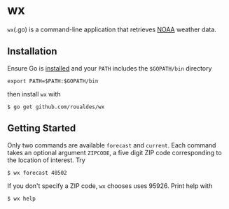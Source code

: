 # wx
`wx`(.go) is a command-line application that retrieves [NOAA](http://www.weather.gov) weather data.

## Installation
Ensure Go is [installed](http://golang.org/doc/install.html) and your `PATH` includes the `$GOPATH/bin` directory

```
export PATH=$PATH:$GOPATH/bin
```

then install `wx` with

```
$ go get github.com/roualdes/wx
```

## Getting Started
Only two commands are available `forecast` and `current`.  Each command takes an optional argument `ZIPCODE`, a five digit ZIP code corresponding to the location of interest.  Try

```
$ wx forecast 40502
```

If you don't specify a ZIP code, `wx` chooses uses 95926.  Print help with

```
$ wx help
```



